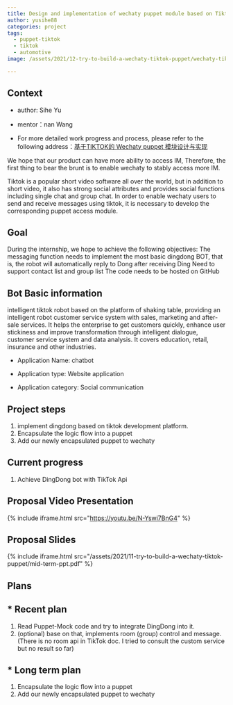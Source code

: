 ```yaml
---
title: Design and implementation of wechaty puppet module based on Tiktok
author: yusihe88
categories: project
tags:
  - puppet-tiktok
  - tiktok
  - automotive
image: /assets/2021/12-try-to-build-a-wechaty-tiktok-puppet/wechaty-tiktok-puppet.webp

---
```

   
## Context

* author: Sihe Yu

* mentor：nan Wang

* For more detailed work progress and process, please refer to the following address：[基于TIKTOK的 Wechaty puppet 模块设计与实现](https://github.com/juzibot/intern/issues/3)

We hope that our product can have more ability to access IM, Therefore, the first thing to bear the brunt is to enable wechaty to stably access more IM.

Tiktok is a popular short video software all over the world, but in addition to short video, it also has strong social attributes and provides social functions including single chat and group chat.
In order to enable wechaty users to send and receive messages using tiktok, it is necessary to develop the corresponding puppet access module.

## Goal

During the internship, we hope to achieve the following objectives:
The messaging function needs to implement the most basic dingdong BOT, that is, the robot will automatically reply to Dong after receiving Ding
Need to support contact list and group list
The code needs to be hosted on GitHub

## Bot Basic information

intelligent tiktok robot based on the platform of shaking table, providing an intelligent robot customer service system with sales, marketing and after-sale services. It helps the enterprise to get customers quickly, enhance user stickiness and improve transformation through intelligent dialogue, customer service system and data analysis. It covers education, retail, insurance and other industries.

* Application Name: chatbot

* Application type: Website application

* Application category: Social communication

## Project steps

1. implement dingdong based on tiktok development platform.
2. Encapsulate the logic flow into a puppet
3. Add our newly encapsulated puppet to wechaty

## Current progress

1. Achieve DingDong bot with TikTok Api

## Proposal Video Presentation

{% include iframe.html src="https://youtu.be/N-Yswi7BnG4" %}

## Proposal Slides

{% include iframe.html src="/assets/2021/11-try-to-build-a-wechaty-tiktok-puppet/mid-term-ppt.pdf" %}

## Plans

## * Recent plan

1. Read Puppet-Mock code and try to integrate DingDong into it.
2. (optional) base on that, implements room (group) control and message. (There is no room api in TikTok doc. I tried to consult the custom service but no result so far)

## * Long term plan

1. Encapsulate the logic flow into a puppet
2. Add our newly encapsulated puppet to wechaty
